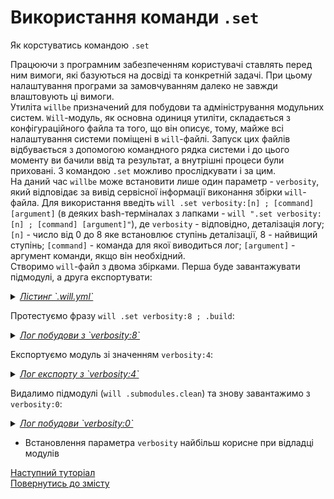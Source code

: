 # Використання команди `.set`

Як корстуватись командою `.set`

Працюючи з програмним забезпеченням користувачі ставлять перед ним вимоги, які базуються на досвіді та конкретній задачі. При цьому налаштування програми за замовчуванням далеко не завжди влаштовують ці вимоги.  
Утиліта `willbe` призначений для побудови та адміністрування модульних систем. `Will`-модуль, як основна одиниця утиліти, складається з конфігураційного файла та того, що він описує, тому, майже всі налаштування системи поміщені в `will`-файлі. Запуск цих файлів відбувається з допомогою командного рядка системи і до цього моменту ви бачили ввід та результат, а внутрішні процеси були приховані. З командою `.set` можливо прослідкувати і за цим.  
На даний час `willbe` може встановити лише один параметр - `verbosity`, який відповідає за вивід сервісної інформації виконання збірки `will`-файла. Для використання введіть `will .set verbosity:[n] ; [command] [argument]` (в деяких bash-терміналах з лапками - `will ".set verbosity:[n] ; [command] [argument]"`), де `verbosity` - відповідно, деталізація логу; `[n]` - число від 0 до 8 яке встановлює ступінь деталізації, 8 - найвищий ступінь; `[command]` - команда для якої виводиться лог; `[argument]` - аргумент команди, якщо він необхідний.  
Створимо `will`-файл з двома збірками. Перша буде завантажувати підмодулі, а друга експортувати:

<details>
    <summary><u><em>Лістинг `.will.yml`</em></u></summary>

```yaml
about :

  name : setVerbosity
  description : "To use .set command"
  version : 0.0.1

submodule :
  PathFundamentals : git+https:///github.com/Wandalen/wPathFundamentals.git/out/wPathFundamentals#master
  
path :

  out : 'out'

  submodule.pathfundamental :
    criterion :
      debug : 1
    path : '.module/PathFundamentals'

step  :

  export.submodule :
    criterion :
      debug : 1
    export : path::submodule.*
        
build :

  submodules.download :
      criterion :
          default : 1
          debug : 0
      steps :
          - submodules.download

  submodules.export :
      criterion :
          export : 1
          debug : 1
      steps :
          - export.*

```

</details>

Протестуємо фразу `will .set verbosity:8 ; .build`:

<details>
    <summary><u><em>Лог побудови з `verbosity:8`</em></u></summary>
    
```
[user@user ~]$ will ".set verbosity:8 ; .build"
Request ".set ; .build"
 s module::/path_to_module/UsingSetCommand preformed 1
 s module::/path_to_module/UsingSetCommand preformed 2
 s module::/path_to_module/UsingSetCommand preformed 3
 s module::/path_to_module/UsingSetCommand willFilesFound 1
 s module::/path_to_module/UsingSetCommand willFilesFound 2
Trying to open /path_to_module/UsingSetCommand.will
Trying to open /path_to_module/UsingSetCommand.im.will
Trying to open /path_to_module/UsingSetCommand.ex.will
Trying to open /path_to_module/UsingSetCommand/.will
Trying to open /path_to_module/UsingSetCommand/.im.will
Trying to open /path_to_module/UsingSetCommand/.ex.will
 s module::/path_to_module/UsingSetCommand willFilesFound 3
 s module::/path_to_module/UsingSetCommand willFilesOpened 1
 s module::/path_to_module/UsingSetCommand willFilesOpened 2
   . Read : /path_to_module/UsingSetCommand/.will.yml
 . Read 1 will-files in 0.081s
 s module::setVerbosity willFilesOpened 3
 s module::setVerbosity submodulesFormed 1
 s module::setVerbosity submodulesFormed 2
 s module::PathFundamentals preformed 1
 s module::PathFundamentals preformed 2
 s module::PathFundamentals preformed 3
 s module::PathFundamentals willFilesFound 1
 s module::PathFundamentals willFilesFound 2
Trying to open /path_to_module/UsingSetCommand/.module/PathFundamentals/out/wPathFundamentals.out.will
Trying to open /path_to_module/UsingSetCommand/.module/PathFundamentals/out/wPathFundamentals.out.im.will
Trying to open /path_to_module/UsingSetCommand/.module/PathFundamentals/out/wPathFundamentals.out.ex.will
Trying to open /path_to_module/UsingSetCommand/.module/PathFundamentals/out/wPathFundamentals/.out.will
Trying to open /path_to_module/UsingSetCommand/.module/PathFundamentals/out/wPathFundamentals/.out.im.will
Trying to open /path_to_module/UsingSetCommand/.module/PathFundamentals/out/wPathFundamentals/.out.ex.will
Trying to open /path_to_module/UsingSetCommand/.module/PathFundamentals/out/wPathFundamentals.will
Trying to open /path_to_module/UsingSetCommand/.module/PathFundamentals/out/wPathFundamentals.im.will
Trying to open /path_to_module/UsingSetCommand/.module/PathFundamentals/out/wPathFundamentals.ex.will
Trying to open /path_to_module/UsingSetCommand/.module/PathFundamentals/out/wPathFundamentals/.will
Trying to open /path_to_module/UsingSetCommand/.module/PathFundamentals/out/wPathFundamentals/.im.will
Trying to open /path_to_module/UsingSetCommand/.module/PathFundamentals/out/wPathFundamentals/.ex.will
 !s module::PathFundamentals willFilesFound failed
 s module::PathFundamentals willFilesOpened 1
 !s module::PathFundamentals willFilesOpened failed
 s module::PathFundamentals submodulesFormed 1
 !s module::PathFundamentals 3 failed
 s module::PathFundamentals resourcesFormed 1
 !s module::PathFundamentals resourcesFormed failed
 s module::setVerbosity resourcesFormed 1
 ! Failed to read submodule::PathFundamentals, try to download it with .submodules.download or even clean it before downloading
Failed to open submodule::PathFundamentals at "/path_to_module/UsingSetCommand/.module/PathFundamentals/out/wPathFundamentals" 
Found no .out.will file for module::setVerbosity at "/path_to_module/UsingSetCommand/.module/PathFundamentals/out/wPathFundamentals"             
 s module::setVerbosity submodulesFormed 3
 s module::setVerbosity resourcesFormed 2
 s module::setVerbosity resourcesFormed 3

  Building submodules.download
     - filesDelete 1 files at /path_to_module/UsingSetCommand/.module/PathFundamentals in 0.017s
 > git clone https://github.com/Wandalen/wPathFundamentals.git/ .
Клонирование в «.»…
 > git checkout master
Уже на «master»
Ваша ветка обновлена в соответствии с «origin/master».
 > git merge
Уже обновлено.
     + Reflect 92 files /path_to_module/UsingSetCommand/.module/PathFundamentals <- git+https:///github.com/Wandalen/wPathFundamentals.git/out/wPathFundamentals#master in 3.612s
 s module::PathFundamentals willFilesFound 1
 s module::PathFundamentals willFilesFound 2
    Trying to open /path_to_module/UsingSetCommand/.module/PathFundamentals/out/wPathFundamentals.out.will
    Trying to open /path_to_module/UsingSetCommand/.module/PathFundamentals/out/wPathFundamentals.out.im.will
    Trying to open /path_to_module/UsingSetCommand/.module/PathFundamentals/out/wPathFundamentals.out.ex.will
 s module::PathFundamentals willFilesFound 3
 s module::PathFundamentals willFilesOpened 1
 s module::PathFundamentals willFilesOpened 2
     . Read : /path_to_module/UsingSetCommand/.module/PathFundamentals/out/wPathFundamentals.out.will.yml
 s module::PathFundamentals willFilesOpened 3
 s module::PathFundamentals submodulesFormed 1
 s module::PathFundamentals submodulesFormed 2
 s module::PathFundamentals submodulesFormed 3
 s module::PathFundamentals resourcesFormed 1
 s module::PathFundamentals resourcesFormed 2
 s module::PathFundamentals resourcesFormed 3
     + module::PathFundamentals was downloaded in 4.276s
   + 1/1 submodule(s) of module::setVerbosity were downloaded in 4.282s
  Built submodules.download in 4.326s

```

</details>

Експортуємо модуль зі значенням `verbosity:4`:

<details>
    <summary><u><em>Лог експорту з `verbosity:4`</em></u></summary>
    
```
[user@user ~]$ will .set verbosity:4 ; .export submodules.export
Request ".set ; .export submodules.export"
Trying to open /path_to_module/UsingSetCommand.will
Trying to open /path_to_module/UsingSetCommand.im.will
Trying to open /path_to_module/UsingSetCommand.ex.will
Trying to open /path_to_module/UsingSetCommand/.will
Trying to open /path_to_module/UsingSetCommand/.im.will
Trying to open /path_to_module/UsingSetCommand/.ex.will
   . Read : /path_to_module/UsingSetCommand/.will.yml
 . Read 1 will-files in 0.104s
Trying to open /path_to_module/UsingSetCommand/.module/PathFundamentals/out/wPathFundamentals.out.will
Trying to open /path_to_module/UsingSetCommand/.module/PathFundamentals/out/wPathFundamentals.out.im.will
Trying to open /path_to_module/UsingSetCommand/.module/PathFundamentals/out/wPathFundamentals.out.ex.will
 . Read : /path_to_module/UsingSetCommand/.module/PathFundamentals/out/wPathFundamentals.out.will.yml

  Exporting submodules.export
     . Read : /path_to_module/UsingSetCommand/out/setVerbosity.out.will.yml
   . Read 1 will-files in 0.195s
   + Write out archive /path_to_module/UsingSetCommand/ : out/setVerbosity.out.tgs <- .module/PathFundamentals
   + Write out will-file /path_to_module/UsingSetCommand/out/setVerbosity.out.will.yml
   + Exported submodules.export with 46 files in 2.423s
  Exported submodules.export in 2.467s

```

</details>

Видалимо підмодулі (`will .submodules.clean`) та знову завантажимо з `verbosity:0`:

<details>
    <summary><u><em>Лог побудови `verbosity:0`</em></u></summary>
    
```
[user@user ~]$ will .set verbosity:0 ; .build
Request ".set ; .build"
 . Read 1 will-files in 0.082s

```

</details>

- Встановлення параметра `verbosity` найбільш корисне при відладці модулів

[Наступний туторіал]()  
[Повернутись до змісту](../README.md#tutorials)